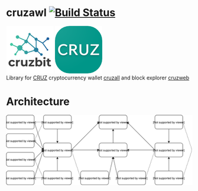 # cruzawl [![Build Status](https://travis-ci.org/GreenAppers/cruzawl.svg?branch=master)](https://travis-ci.org/GreenAppers/cruzawl)
<img width=128 src="cruzbit.png" /> <img src="icon.png"/><br/> Library for [CRUZ](https://github.com/cruzbit/cruzbit) cryptocurrency wallet [cruzall](https://github.com/GreenAppers/cruzall) and block explorer [cruzweb](https://github.com/GreenAppers/cruzweb)

# Architecture
<img src="https://raw.githubusercontent.com/GreenAppers/cruzawl/master/diagram.svg?sanitize=true" />

